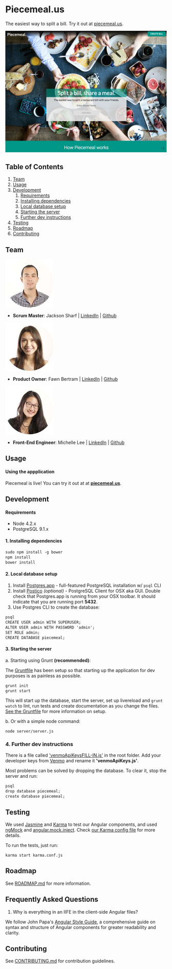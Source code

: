 # Piecemeal.us

The easiest way to split a bill. Try it out at [piecemeal.us](http://www.piecemeal.us/).

![front-page](readme/fullpage.png)

## Table of Contents

1. [Team](#team)
1. [Usage](#usage)
1. [Development](#development)
    1. [Requirements](#requirements)
    1. [Installing dependencies](#1-installing-dependencies)
    1. [Local database setup](#2-local-database-setup)
    1. [Starting the server](#3-starting-the-server)
    1. [Further dev instructions](#4-further-dev-instructions)
1. [Testing](#testing)
1. [Roadmap](#roadmap)
1. [Contributing](#contributing)



## Team

![jackson](readme/jackson.jpg)

  - __Scrum Master__: Jackson Sharf   |  [LinkedIn](https://www.linkedin.com/in/jacksonsharf)  |  [Github](https://github.com/5harf)

![fawn](readme/fawn.jpg)

  - __Product Owner__: Fawn Bertram  |  [LinkedIn](https://www.linkedin.com/in/fawnbertram)  |  [Github](https://github.com/Faline10)

![michelle](readme/michelle.jpg)

  - __Front-End Engineer__: Michelle Lee  |  [LinkedIn](https://www.linkedin.com/in/michellemhlee)  |  [Github](https://github.com/mi-lee)


## Usage


#### Using the appplication

Piecemeal is live! You can try it out at at **[piecemeal.us](http://www.piecemeal.us/)**.



## Development

#### Requirements

- Node 4.2.x
- PostgreSQL 9.1.x

#### 1. Installing dependencies

```
sudo npm install -g bower
npm install
bower install
```

#### 2. Local database setup
1. Install [Postgres.app](http://postgresapp.com/) - full-featured PostgreSQL installation w/ `psql` CLI
2. Install [Postico](https://eggerapps.at/postico/) *_(optional)_* - PostgreSQL Client for OSX aka GUI. Double check that Postgres.app is running from your OSX toolbar. It should indicate that you are running port **5432**.
3. Use Postgres CLI to create the database:

```
psql
CREATE USER admin WITH SUPERUSER;
ALTER USER admin WITH PASSWORD 'admin';
SET ROLE admin;
CREATE DATABASE piecemeal;
```


#### 3. Starting the server

a. Starting using Grunt **(recommended)**:

The [Gruntfile](https://github.com/mi-lee/Piecemeal/blob/master/Gruntfile.js) has been setup so that starting up the application for dev purposes is as painless as possible.

```
grunt init
grunt start
```

This will start up the database, start the server, set up livereload and `grunt watch` to lint, run tests and create documentation as you change the files. [See the Gruntfile](https://github.com/mi-lee/Piecemeal/blob/master/Gruntfile.js) for more information on setup.

b. Or with a simple node command:

```
node server/server.js
```

### 4. Further dev instructions

There is a file called ['venmoApiKeysFILL-IN.js'](https://github.com/mi-lee/Piecemeal/blob/master/venmoApiKeysFILL-IN.js) in the root folder. Add your developer keys from [Venmo](https://developer.venmo.com/) and rename it **'venmoApiKeys.js'**.

Most problems can be solved by dropping the database. To clear it, stop the server and run:

```
psql
drop database piecemeal;
create database piecemeal;
```

## Testing

We used [Jasmine](http://jasmine.github.io/) and [Karma](https://karma-runner.github.io/0.13/index.html) to test our Angular components, and used [ngMock](https://docs.angularjs.org/api/ngMock) and [angular.mock.inject](https://docs.angularjs.org/api/ngMock/function/angular.mock.inject). Check [our Karma config file](https://github.com/mi-lee/Piecemeal/blob/master/karma.conf.js) for more details.

To run the tests, just run:

```
karma start karma.conf.js
```


## Roadmap

See [ROADMAP.md](ROADMAP.md) for more information.

## Frequently Asked Questions

1. Why is everything in an IIFE in the client-side Angular files?

We follow John Papa's [Angular Style Guide](https://github.com/johnpapa/angular-styleguide), a comprehensive guide on syntax and structure of Angular components for greater readability and clarity.

## Contributing

See [CONTRIBUTING.md](CONTRIBUTING.md) for contribution guidelines.


